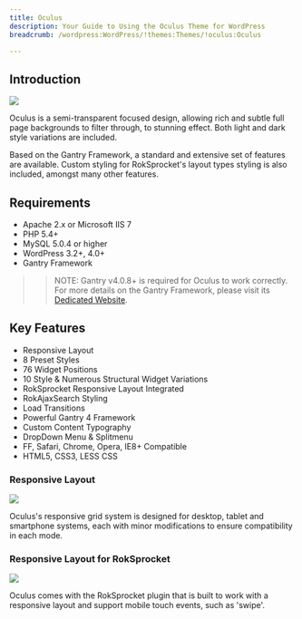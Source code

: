 ```yaml
---
title: Oculus
description: Your Guide to Using the Oculus Theme for WordPress
breadcrumb: /wordpress:WordPress/!themes:Themes/!oculus:Oculus

---
```


Introduction
-----

![][theme]

Oculus is a semi-transparent focused design, allowing rich and subtle full page backgrounds to filter through, to stunning effect. Both light and dark style variations are included.

Based on the Gantry Framework, a standard and extensive set of features are available. Custom styling for RokSprocket's layout types styling is also included, amongst many other features.

Requirements
-----

* Apache 2.x or Microsoft IIS 7
* PHP 5.4+
* MySQL 5.0.4 or higher
* WordPress 3.2+, 4.0+
* Gantry Framework

>> NOTE: Gantry v4.0.8+ is required for Oculus to work correctly. For more details on the Gantry Framework, please visit its [Dedicated Website][gantry].

Key Features
-----

* Responsive Layout
* 8 Preset Styles
* 76 Widget Positions
* 10 Style & Numerous Structural Widget Variations
* RokSprocket Responsive Layout Integrated
* RokAjaxSearch Styling
* Load Transitions
* Powerful Gantry 4 Framework
* Custom Content Typography
* DropDown Menu & Splitmenu
* FF, Safari, Chrome, Opera, IE8+ Compatible
* HTML5, CSS3, LESS CSS

### Responsive Layout

![][responsive]

Oculus's responsive grid system is designed for desktop, tablet and smartphone systems, each with minor modifications to ensure compatibility in each mode.

### Responsive Layout for RokSprocket

![][roksprocket]

Oculus comes with the RokSprocket plugin that is built to work with a responsive layout and support mobile touch events, such as 'swipe'.

[gantry]: http://gantry.org/
[gantry_install]: ../../start/gantry.md
[download]: http://www.rockettheme.com/wordpress-downloads/club/3516-oculus
[theme]: assets/oculus.jpeg
[responsive]: assets/responsive.jpg
[roksprocket]: assets/roksprocket.jpg
[filezilla]: https://filezilla-project.org
[launcher]: ../../start/rocketlauncher.md